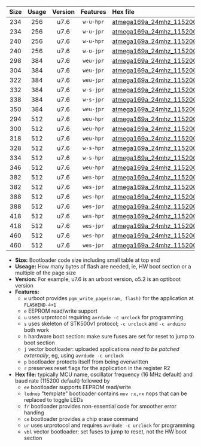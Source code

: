 |Size|Usage|Version|Features|Hex file|
|:-:|:-:|:-:|:-:|:--|
|234|256|u7.6|`w-u-hpr`|[atmega169a_24mhz_115200bps_ur.hex](https://raw.githubusercontent.com/stefanrueger/urboot/main//atmega169a_24mhz_115200bps_ur.hex)|
|234|256|u7.6|`w-u-jpr`|[atmega169a_24mhz_115200bps_ur_vbl.hex](https://raw.githubusercontent.com/stefanrueger/urboot/main//atmega169a_24mhz_115200bps_ur_vbl.hex)|
|240|256|u7.6|`w-u-hpr`|[atmega169a_24mhz_115200bps_lednop_ur.hex](https://raw.githubusercontent.com/stefanrueger/urboot/main//atmega169a_24mhz_115200bps_lednop_ur.hex)|
|240|256|u7.6|`w-u-jpr`|[atmega169a_24mhz_115200bps_lednop_ur_vbl.hex](https://raw.githubusercontent.com/stefanrueger/urboot/main//atmega169a_24mhz_115200bps_lednop_ur_vbl.hex)|
|298|384|u7.6|`weu-jpr`|[atmega169a_24mhz_115200bps_ee_ur_vbl.hex](https://raw.githubusercontent.com/stefanrueger/urboot/main//atmega169a_24mhz_115200bps_ee_ur_vbl.hex)|
|304|384|u7.6|`weu-jpr`|[atmega169a_24mhz_115200bps_ee_lednop_ur_vbl.hex](https://raw.githubusercontent.com/stefanrueger/urboot/main//atmega169a_24mhz_115200bps_ee_lednop_ur_vbl.hex)|
|322|384|u7.6|`weu-jpr`|[atmega169a_24mhz_115200bps_ee_lednop_fr_ur_vbl.hex](https://raw.githubusercontent.com/stefanrueger/urboot/main//atmega169a_24mhz_115200bps_ee_lednop_fr_ur_vbl.hex)|
|332|384|u7.6|`w-s-jpr`|[atmega169a_24mhz_115200bps_vbl.hex](https://raw.githubusercontent.com/stefanrueger/urboot/main//atmega169a_24mhz_115200bps_vbl.hex)|
|338|384|u7.6|`w-s-jpr`|[atmega169a_24mhz_115200bps_lednop_vbl.hex](https://raw.githubusercontent.com/stefanrueger/urboot/main//atmega169a_24mhz_115200bps_lednop_vbl.hex)|
|350|384|u7.6|`weu-jpr`|[atmega169a_24mhz_115200bps_ee_lednop_fr_ce_ur_vbl.hex](https://raw.githubusercontent.com/stefanrueger/urboot/main//atmega169a_24mhz_115200bps_ee_lednop_fr_ce_ur_vbl.hex)|
|294|512|u7.6|`weu-hpr`|[atmega169a_24mhz_115200bps_ee_ur.hex](https://raw.githubusercontent.com/stefanrueger/urboot/main//atmega169a_24mhz_115200bps_ee_ur.hex)|
|300|512|u7.6|`weu-hpr`|[atmega169a_24mhz_115200bps_ee_lednop_ur.hex](https://raw.githubusercontent.com/stefanrueger/urboot/main//atmega169a_24mhz_115200bps_ee_lednop_ur.hex)|
|318|512|u7.6|`weu-hpr`|[atmega169a_24mhz_115200bps_ee_lednop_fr_ur.hex](https://raw.githubusercontent.com/stefanrueger/urboot/main//atmega169a_24mhz_115200bps_ee_lednop_fr_ur.hex)|
|328|512|u7.6|`w-s-hpr`|[atmega169a_24mhz_115200bps.hex](https://raw.githubusercontent.com/stefanrueger/urboot/main//atmega169a_24mhz_115200bps.hex)|
|334|512|u7.6|`w-s-hpr`|[atmega169a_24mhz_115200bps_lednop.hex](https://raw.githubusercontent.com/stefanrueger/urboot/main//atmega169a_24mhz_115200bps_lednop.hex)|
|346|512|u7.6|`weu-hpr`|[atmega169a_24mhz_115200bps_ee_lednop_fr_ce_ur.hex](https://raw.githubusercontent.com/stefanrueger/urboot/main//atmega169a_24mhz_115200bps_ee_lednop_fr_ce_ur.hex)|
|382|512|u7.6|`wes-hpr`|[atmega169a_24mhz_115200bps_ee.hex](https://raw.githubusercontent.com/stefanrueger/urboot/main//atmega169a_24mhz_115200bps_ee.hex)|
|382|512|u7.6|`wes-jpr`|[atmega169a_24mhz_115200bps_ee_vbl.hex](https://raw.githubusercontent.com/stefanrueger/urboot/main//atmega169a_24mhz_115200bps_ee_vbl.hex)|
|388|512|u7.6|`wes-hpr`|[atmega169a_24mhz_115200bps_ee_lednop.hex](https://raw.githubusercontent.com/stefanrueger/urboot/main//atmega169a_24mhz_115200bps_ee_lednop.hex)|
|388|512|u7.6|`wes-jpr`|[atmega169a_24mhz_115200bps_ee_lednop_vbl.hex](https://raw.githubusercontent.com/stefanrueger/urboot/main//atmega169a_24mhz_115200bps_ee_lednop_vbl.hex)|
|418|512|u7.6|`wes-hpr`|[atmega169a_24mhz_115200bps_ee_lednop_fr.hex](https://raw.githubusercontent.com/stefanrueger/urboot/main//atmega169a_24mhz_115200bps_ee_lednop_fr.hex)|
|418|512|u7.6|`wes-jpr`|[atmega169a_24mhz_115200bps_ee_lednop_fr_vbl.hex](https://raw.githubusercontent.com/stefanrueger/urboot/main//atmega169a_24mhz_115200bps_ee_lednop_fr_vbl.hex)|
|460|512|u7.6|`wes-hpr`|[atmega169a_24mhz_115200bps_ee_lednop_fr_ce.hex](https://raw.githubusercontent.com/stefanrueger/urboot/main//atmega169a_24mhz_115200bps_ee_lednop_fr_ce.hex)|
|460|512|u7.6|`wes-jpr`|[atmega169a_24mhz_115200bps_ee_lednop_fr_ce_vbl.hex](https://raw.githubusercontent.com/stefanrueger/urboot/main//atmega169a_24mhz_115200bps_ee_lednop_fr_ce_vbl.hex)|

- **Size:** Bootloader code size including small table at top end
- **Useage:** How many bytes of flash are needed, ie, HW boot section or a multiple of the page size
- **Version:** For example, u7.6 is an urboot version, o5.2 is an optiboot version
- **Features:**
  + `w` urboot provides `pgm_write_page(sram, flash)` for the application at `FLASHEND-4+1`
  + `e` EEPROM read/write support
  + `u` uses urprotocol requiring `avrdude -c urclock` for programming
  + `s` uses skeleton of STK500v1 protocol; `-c urclock` and `-c arduino` both work
  + `h` hardware boot section: make sure fuses are set for reset to jump to boot section
  + `j` vector bootloader: uploaded applications *need to be patched externally*, eg, using `avrdude -c urclock`
  + `p` bootloader protects itself from being overwritten
  + `r` preserves reset flags for the application in the register R2
- **Hex file:** typically MCU name, oscillator frequency (16 MHz default) and baud rate (115200 default) followed by
  + `ee` bootloader supports EEPROM read/write
  + `lednop` "template" bootloader contains `mov rx,rx` nops that can be replaced to toggle LEDs
  + `fr` bootloader provides non-essential code for smoother error handing
  + `ce` bootloader provides a chip erase command
  + `ur` uses urprotocol and requires `avrdude -c urclock` for programming
  + `vbl` vector bootloader: set fuses to jump to reset, not the HW boot section
